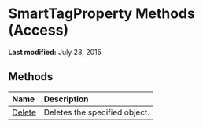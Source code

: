 
# SmartTagProperty Methods (Access)

 **Last modified:** July 28, 2015


## Methods



|**Name**|**Description**|
|:-----|:-----|
| [Delete](aa277039-6a8d-c50d-8b9b-6cbb50b82f31.md)|Deletes the specified object.|
